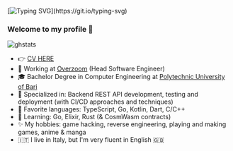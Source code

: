 [![Typing SVG](https://readme-typing-svg.herokuapp.com?size=20&duration=6000&width=400&height=30&lines=Hi!+My+name+is+Giovanni.;I'm+a+Software+Engineer.)](https://git.io/typing-svg)

### Welcome to my profile 👋

![ghstats](https://github-readme-stats.vercel.app/api?username=giovanni-orciuolo&count_private=true&show_icons=true&theme=discord_old_blurple)

- 👉 [CV HERE](https://cdn.or2.life/p/resume.pdf)
- 🏢 Working at [Overzoom](https://overzoom.it) (Head Software Engineer)
- :mortar_board: Bachelor Degree in Computer Engineering at [Polytechnic University of Bari](http://www.poliba.it/)
- 🎯 Specialized in: Backend REST API development, testing and deployment (with CI/CD approaches and techniques)
- 🚀 Favorite languages: TypeScript, Go, Kotlin, Dart, C/C++
- 🌱 Learning: Go, Elixir, Rust (& CosmWasm contracts)
- ✨ My hobbies: game hacking, reverse engineering, playing and making games, anime & manga
- :it: I live in Italy, but I'm very fluent in English 🇬🇧
